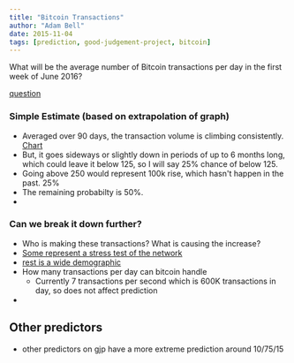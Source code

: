 ```yaml
---
title: "Bitcoin Transactions"
author: "Adam Bell"
date: 2015-11-04
tags: [prediction, good-judgement-project, bitcoin]
---
```


What will be the average number of Bitcoin transactions per day in the first week of June 2016?

<!--more-->
[question](https://www.gjopen.com/questions/46-what-will-be-the-average-number-of-bitcoin-transactions-per-day-in-the-first-week-of-june-2016)

### Simple Estimate (based on extrapolation of graph) ###

* Averaged over 90 days, the transaction volume is climbing consistently. [Chart](https://blockchain.info/charts/n-transactions?timespan=all&showDataPoints=false&daysAverageString=90&show_header=true&scale=0&address=)
* But, it goes sideways or slightly down in periods of up to 6 months long, which could leave it below 125, so I will say 25% chance of below 125.
* Going above 250 would represent 100k rise, which hasn't happen in the past.  25%
* The remaining probabilty is 50%.
*

### Can we break it down further? ###

* Who is making these transactions? What is causing the increase?
* [Some represent a stress test of the network](https://tradeblock.com/blog/analysis-of-bitcoin-transaction-size-trends)
* [rest is a wide demographic](https://blog.coinbase.com/2015/07/15/bitcoin-trends-in-1h-2015/)
* How many transactions per day can bitcoin handle
  * Currently 7 transactions per second which is 600K transactions in day, so does not affect prediction
*

## Other predictors ##

* other predictors on gjp have a more extreme prediction around 10/75/15

